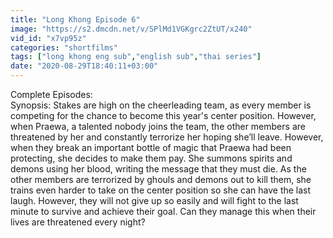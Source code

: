 ```yaml
---
title: "Long Khong Episode 6"
image: "https://s2.dmcdn.net/v/SPlMd1VGKgrc2ZtUT/x240"
vid_id: "x7vp95z"
categories: "shortfilms"
tags: ["long khong eng sub","english sub","thai series"]
date: "2020-08-29T18:40:11+03:00"
---
```

Complete Episodes:   <br>Synopsis: Stakes are high on the cheerleading team, as every member is competing for the chance to become this year's center position. However, when Praewa, a talented nobody joins the team, the other members are threatened by her and constantly terrorize her hoping she’ll leave. However, when they break an important bottle of magic that Praewa had been protecting, she decides to make them pay. She summons spirits and demons using her blood, writing the message that they must die. As the other members are terrorized by ghouls and demons out to kill them, she trains even harder to take on the center position so she can have the last laugh. However, they will not give up so easily and will fight to the last minute to survive and achieve their goal. Can they manage this when their lives are threatened every night?
